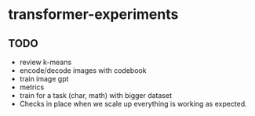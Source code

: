 # transformer-experiments

## TODO
* review k-means
* encode/decode images with codebook
* train image gpt
* metrics
* train for a task (char, math) with bigger dataset
* Checks in place when we scale up everything is working as expected.